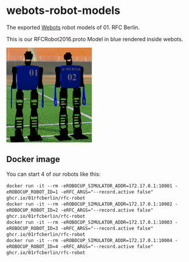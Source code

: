 # webots-robot-models

The exported [Webots](https://github.com/RoboCup-Humanoid-TC/webots) robot models of 01. RFC Berlin.

This is our RFCRobot2016.proto Model in blue rendered inside webots.

![RFCRobot2016](/preview/RFCRobot2016.png)

Docker image
------------

You can start 4 of our robots like this:

```
docker run -it --rm -eROBOCUP_SIMULATOR_ADDR=172.17.0.1:10001 -eROBOCUP_ROBOT_ID=1 -eRFC_ARGS="--record.active false" ghcr.io/01rfcberlin/rfc-robot
docker run -it --rm -eROBOCUP_SIMULATOR_ADDR=172.17.0.1:10002 -eROBOCUP_ROBOT_ID=2 -eRFC_ARGS="--record.active false" ghcr.io/01rfcberlin/rfc-robot
docker run -it --rm -eROBOCUP_SIMULATOR_ADDR=172.17.0.1:10003 -eROBOCUP_ROBOT_ID=3 -eRFC_ARGS="--record.active false" ghcr.io/01rfcberlin/rfc-robot
docker run -it --rm -eROBOCUP_SIMULATOR_ADDR=172.17.0.1:10004 -eROBOCUP_ROBOT_ID=4 -eRFC_ARGS="--record.active false" ghcr.io/01rfcberlin/rfc-robot
```
